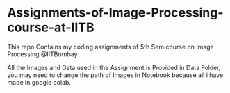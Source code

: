# Assignments-of-Image-Processing-course-at-IITB
This repo Contains my coding assignments of 5th Sem course on Image Processing @IITBombay

All the Images and Data used in the Assignment is Provided in Data Folder, you may need to change the path of Images in Notebook because all i have made in google colab.
